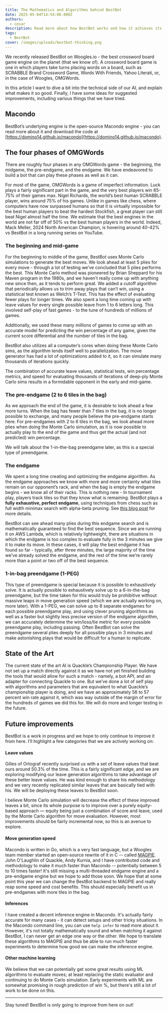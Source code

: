 ```yaml
---
title: The Mathematics and Algorithms behind BestBot
date: 2025-05-04T14:54:00.000Z
authors:
  - cesar
description: Read more about how BestBot works and how it achieves its great performance!
tags:
  - BestBot
cover: /images/uploads/bestbot-thinking.png
---
```

We recently released BestBot on Woogles.io - the best crossword board game engine on the planet (that we know of). A crossword board game is one in which players take turns placing words on a board, such as SCRABBLE Brand Crossword Game, Words With Friends, Yahoo Literati, or, in the case of Woogles, OMGWords.

In this article I want to dive a bit into the technical side of our AI, and explain what makes it so good. Finally, I have some ideas for suggested improvements, including various things that we have tried.

## Macondo
BestBot’s underlying engine is the open-source Macondo engine - you can read more about it and download the code at [https://domino14.github.io/macondo](https://domino14.github.io/macondo). 

## The four phases of OMGWords
There are roughly four phases in any OMGWords game - the beginning, the midgame, the pre-endgame, and the endgame. We have endeavored to build a bot that can play these phases as well as it can.

For most of the game, OMGWords is a game of imperfect information. Luck plays a fairly significant part in the game, and the very best players win 65-75% of their games max. Nigel Richards, the world’s best human SCRABBLE player, wins around 75% of his games. Unlike in games like chess, where computers have now surpassed humans so that it is virtually impossible for the best human players to beat the hardest Stockfish, a great player can still beat Nigel almost half the time. We estimate that the best engines in the world are not far off of 50% vs the best human players in the world. Indeed, Mack Meller, 2024 North American Champion, is hovering around 40-42% vs BestBot in a long running series on YouTube.

### The beginning and mid-game
For the beginning to middle of the game, BestBot uses Monte Carlo simulations to generate the best moves. We look ahead at least 5 plies for every move - through a lot of testing we’ve concluded that 5 plies performs the best. This Monte Carlo method was pioneered by Brian Sheppard for his Maven program in the 1980s, and we haven’t really come up with anything new since then, as it tends to perform great. We added a cutoff algorithm that periodically allows us to trim away plays that can’t win, using a statistical test known as Welch’s T-Test. This has the effect of evaluating fewer plays for longer times. We also spent a long time coming up with leave values for every single possible leave from 1 to 6 letters long. This involved self-play of fast games - to the tune of hundreds of millions of games. 

Additionally, we used these many millions of games to come up with an accurate model for predicting the win percentage of any game, given the current score differential and the number of tiles in the bag.

BestBot also utilizes all a computer’s cores when doing these Monte Carlo sims, as the algorithm lends itself well to parallelization. The move generator has had a lot of optimizations added to it, so it can simulate many thousands of iterations quickly.

The combination of accurate leave values, statistical tests, win percentage metrics, and speed for evaluating thousands of iterations of deep-ply Monte Carlo sims results in a formidable opponent in the early and mid-game.

### The pre-endgame (2 to 6 tiles in the bag)
As we approach the end of the game, it is desirable to look ahead a few more turns. When the bag has fewer than 7 tiles in the bag, it is no longer possible to exchange, and many people believe the pre-endgame starts here. For pre-endgames with 2 to 6 tiles in the bag, we look ahead more plies when doing the Monte Carlo simulation, as it is now possible to actually play to the end of the game and thus get the actual (and not predicted) win percentage. 

We will talk about the 1-in-the-bag preendgame later, as this is a special type of preendgame.

### The endgame

We spent a long time creating and optimizing the endgame algorithm. As the endgame approaches we know with more and more certainty what tiles remain on our opponent’s rack, and when the bag is empty the endgame begins - we know all of their racks. This is nothing new - In tournament play, players track tiles so that they know what is remaining. BestBot plays a **fully exhaustive, perfect endgame**, using techniques from chess such as full width minimax search with alpha-beta pruning. See [this blog post](https://cesardelsolar.com/posts/2023-06-14-scrabble-endgames-chess-techniques/) for more details.

BestBot can see ahead many plies during this endgame search and is mathematically guaranteed to find the best sequence. Since we are running it on AWS Lambda, which is relatively lightweight, there are situations in which the endgame is too complex to evaluate fully in the 3 minutes we give it to make its move. In these cases, it will play the best endgame it has found so far - typically, after three minutes, the large majority of the time we’ve already solved the endgame, and the rest of the time we’re rarely more than a point or two off of the best sequence.


### 1-in-bag preendgame (1-PEG)

This type of preendgame is special because it is possible to exhaustively solve. It is actually possible to exhaustively solve up to a 6-in-the-bag preendgame, but the time taken for this would truly be prohibitive without massive leaps in move generation speed (which we are actually working on, more later). With a 1-PEG, we can solve up to 8 separate endgames for each possible preendgame play, and using clever pruning algorithms as well as a faster but slightly less precise version of the endgame algorithm, we can accurately determine the win/loss/tie metric for every possible preendgame play, including passing. Often BestBot can solve the preendgame several plies deeply for all possible plays in 3 minutes and make astonishing plays that would be difficult for a human to replicate.

## State of the Art

The current state of the art AI is Quackle’s Championship Player. We have not set up a match directly against it as we have not yet finished building the tools that would allow for such a match - namely, a bot API, and an adapter for connecting Quackle to one. But we’ve done a lot of self play with algorithms and parameters that are equivalent to what Quackle’s championship player is doing, and we have an approximately 56 to 57 percent win rate against it, which was way outside of the margin of error for the hundreds of games we did this for. We will do more and longer testing in the future.



## Future improvements

BestBot is a work in progress and we hope to only continue to improve it from here. I’ll highlight a few categories that we are actively working on:

#### Leave values

Gilles of Ortograf recently surprised us with a set of leave values that beat ours around 50.3% of the time. This is a fairly significant edge, and we are exploring modifying our leave generation algorithms to take advantage of these better leave values. He was kind enough to share his methodology and we very recently replicated similar leaves that are basically tied with his. We will be deploying these leaves to BestBot soon.

I believe Monte Carlo simulation will decrease the effect of these improved leaves a bit, since its whole purpose is to improve over a purely equity-based approach — equity being just a combination of score and leave, used by the Monte Carlo algorithm for move evaluation. However, most improvements should be fairly incremental now, so this is an avenue to explore.  

#### Move generation speed

Macondo is written in Go, which is a very fast language, but a Woogles team member started an open-source rewrite of it in C -- called [MAGPIE](https://github.com/jvc56/MAGPIE). John O'Laughlin of Quackle, Andy Kurnia, and I have contributed code and methodology to make it much faster than Macondo -- potentially between 5 to 10 times faster! It's still missing a multi-threaded endgame engine and a pre-endgame engine but we hope to add those soon. We hope that at some point this year we can change the BestBot backend to MAGPIE and really reap some speed and cost benefits. This should especially benefit us in pre-endgames with more tiles in the bag.

#### Inferences

I have created a decent inference engine in Macondo. It's actually fairly accurate for many cases - it can detect setups and other tricky situations. In the Macondo command line, you can use `help infer` to read more about it. However, it's not totally mathematically sound and when matching it against BestBot, I can never get an edge one way or the other. We hope to translate these algorithms to MAGPIE and thus be able to run much faster experiments to determine how good we can make the inference engine.

#### Other machine learning

We believe that we can potentially get some great results using ML algorithms to evaluate moves; at least replacing the static evaluator and continuing to do Monte Carlo simulation. Early experiments with ML are somewhat promising in rough prediction of win %, but there's still a lot of work to be done on this.

---

Stay tuned! BestBot is only going to improve from here on out!
